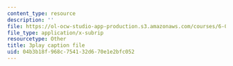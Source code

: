 ```yaml
---
content_type: resource
description: ''
file: https://ol-ocw-studio-app-production.s3.amazonaws.com/courses/6-002-circuits-and-electronics-spring-2007/04b3b18f968c754132d670e1e2bfc052_JB2HgohNHYQ.srt
file_type: application/x-subrip
resourcetype: Other
title: 3play caption file
uid: 04b3b18f-968c-7541-32d6-70e1e2bfc052
---
```

